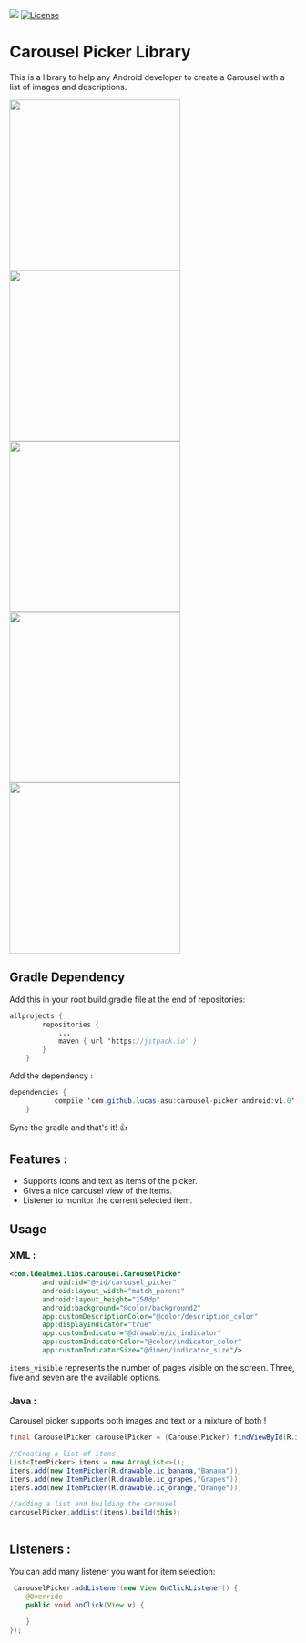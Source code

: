 [![](https://jitpack.io/v/lucas-asu/carousel-picker-android.svg)](https://jitpack.io/#lucas-asu/carousel-picker-android)
[![License](https://img.shields.io/badge/License-Apache%202.0-blue.svg)](https://opensource.org/licenses/Apache-2.0)
# Carousel Picker Library

This is a library to help any Android developer to create a Carousel with a list of images and descriptions.

<img src="https://raw.githubusercontent.com/lucas-asu/carousel-picker-android/master/img/sample.png" height="300"><img src="https://raw.githubusercontent.com/lucas-asu/carousel-picker-android/master/gif/picker01.gif" height="300"><img src="https://raw.githubusercontent.com/lucas-asu/carousel-picker-android/master/gif/picker02.gif" height="300"><img src="https://raw.githubusercontent.com/lucas-asu/carousel-picker-android/master/gif/picker03.gif" height="300"><img src="https://raw.githubusercontent.com/lucas-asu/carousel-picker-android/master/gif/picker04.gif" height="300">





## Gradle Dependency

Add this in your root build.gradle file at the end of repositories:
```java
allprojects {
		repositories {
			...
			maven { url 'https://jitpack.io' }
		}
	}
```
Add the dependency : 
```java
dependencies {
	       compile 'com.github.lucas-asu:carousel-picker-android:v1.0'
	}
```
Sync the gradle and that's it! :+1:

## Features : 
* Supports icons and text as items of the picker.
* Gives a nice carousel view of the items.
* Listener to monitor the current selected item.

## Usage

### XML : 

```xml
<com.ldealmei.libs.carousel.CarouselPicker
        android:id="@+id/carousel_picker"
        android:layout_width="match_parent"
        android:layout_height="150dp"
        android:background="@color/background2"
        app:customDescriptionColor="@color/description_color"
        app:displayIndicator="true"
        app:customIndicator="@drawable/ic_indicator"
        app:customIndicatorColor="@color/indicator_color"
        app:customIndicatorSize="@dimen/indicator_size"/>
```

```items_visible```  represents the number of pages visible on the screen. Three, five and seven are the available options.


### Java :
Carousel picker supports both images and text or a mixture of both !
```java
final CarouselPicker carouselPicker = (CarouselPicker) findViewById(R.id.carousel_picker);

//Creating a list of itens
List<ItemPicker> itens = new ArrayList<>();
itens.add(new ItemPicker(R.drawable.ic_banana,"Banana"));
itens.add(new ItemPicker(R.drawable.ic_grapes,"Grapes"));
itens.add(new ItemPicker(R.drawable.ic_orange,"Orange"));

//adding a list and building the carousel
carouselPicker.addList(itens).build(this);
 
```

## Listeners :

You can add many listener you want for item selection:

```java
 carouselPicker.addListener(new View.OnClickListener() {
    @Override
    public void onClick(View v) {
                
    }
});
```
